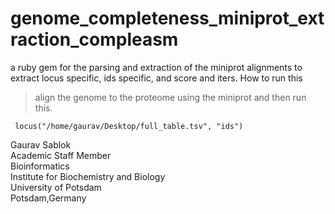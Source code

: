 # genome_completeness_miniprot_extraction_compleasm
a ruby gem for the parsing and extraction of the miniprot alignments to extract locus specific, ids specific, and score and iters. How to run this 

> align the genome to the proteome using the miniprot and then run this.
```
 locus("/home/gaurav/Desktop/full_table.tsv", "ids")
```
Gaurav Sablok \
Academic Staff Member \
Bioinformatics \
Institute for Biochemistry and Biology \
University of Potsdam \
Potsdam,Germany
